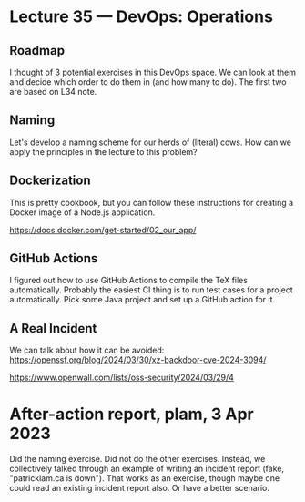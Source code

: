 # Lecture 35 — DevOps: Operations

## Roadmap

I thought of 3 potential exercises in this DevOps space. We can look at them and
decide which order to do them in (and how many to do). The first two are based
on L34 note.

## Naming

Let's develop a naming scheme for our herds of (literal) cows. How can we apply
the principles in the lecture to this problem?

## Dockerization

This is pretty cookbook, but you can follow these instructions for creating a
Docker image of a Node.js application.

<https://docs.docker.com/get-started/02_our_app/>

## GitHub Actions

I figured out how to use GitHub Actions to compile the TeX files automatically.
Probably the easiest CI thing is to run test cases for a project automatically.
Pick some Java project and set up a GitHub action for it.

## A Real Incident

We can talk about how it can be avoided:
<https://openssf.org/blog/2024/03/30/xz-backdoor-cve-2024-3094/>

<https://www.openwall.com/lists/oss-security/2024/03/29/4>

# After-action report, plam, 3 Apr 2023

Did the naming exercise. Did not do the other exercises. Instead, we
collectively talked through an example of writing an incident report (fake,
"patricklam.ca is down"). That works as an exercise, though maybe one could read
an existing incident report also. Or have a better scenario.
